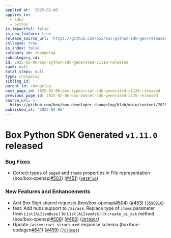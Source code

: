 ```yaml
---
applied_at: '2025-02-06'
applies_to:
  - sdks
  - python
is_impactful: false
is_new_feature: true
release_source_url: 'https://github.com/box/box-python-sdk-gen/releases/tag/v1.11.0'
collapse: true
is_index: false
category_id: changelog
subcategory_id: ''
id: 2025-02-06-box-python-sdk-generated-v1110-released
rank: null
total_steps: null
type: changelog
sibling_id: ''
parent_id: changelog
next_page_id: 2025-02-06-box-typescript-sdk-generated-v1120-released
previous_page_id: 2025-02-06-box-dotnet-sdk-generated-v170-released
source_url: >-
  https://github.com/box/box-developer-changelog/blob/main/content/2025/02-06-box-python-sdk-generated-v1110-released.md
published_at: '2025-02-06'
---
```

# Box Python SDK Generated `v1.11.0` released

### Bug Fixes

* Correct types of `paged` and `thumb` properties in File representation (box/box-openapi[#503][1]) ([#451][2]) ([`e818fa6`][3])

### New Features and Enhancements

* Add Box Sign shared requests (box/box-openapi[#504][4]) ([#453][5]) ([`3590918`][6])
* feat: Add hubs support to `/ai/ask`. Replace type of `items` parameter from `List[AiItemBase]` to `List[AiItemAsk]` in `create_ai_ask` method (box/box-openapi[#506][7]) ([#466][8]) ([`29f0364`][9])
* Update `/ai/extract_structured` response schema (box/box-codegen[#641][10]) ([#459][11]) ([`7c73cea`][12])

[1]: https://github.com/box/box-python-sdk-gen/issues/503

[2]: https://github.com/box/box-python-sdk-gen/issues/451

[3]: https://github.com/box/box-python-sdk-gen/commit/e818fa6c9c80e61a293fc24ed6f1a15978681662

[4]: https://github.com/box/box-python-sdk-gen/issues/504

[5]: https://github.com/box/box-python-sdk-gen/issues/453

[6]: https://github.com/box/box-python-sdk-gen/commit/359091873d26111b82f000e7837553cc799f2433

[7]: https://github.com/box/box-python-sdk-gen/issues/506

[8]: https://github.com/box/box-python-sdk-gen/issues/466

[9]: https://github.com/box/box-python-sdk-gen/commit/29f03649f3ec1471e859609d2b8bd77ad5d09106

[10]: https://github.com/box/box-python-sdk-gen/issues/641

[11]: https://github.com/box/box-python-sdk-gen/issues/459

[12]: https://github.com/box/box-python-sdk-gen/commit/7c73ceaa8888332b23bca4d6b64ef4999f942940
